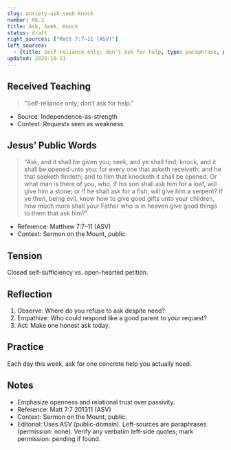 ```yaml
---
slug: anxiety-ask-seek-knock
number: 06.2
title: Ask, Seek, Knock
status: draft
right_sources: ["Matt 7:7–11 (ASV)"]
left_sources:
  - {title: Self-reliance only; don’t ask for help, type: paraphrase, permission: none}
updated: 2025-10-11
---
```


## Received Teaching
> "Self-reliance only; don’t ask for help."
- Source: Independence-as-strength
- Context: Requests seen as weakness.

## Jesus’ Public Words
> "Ask, and it shall be given you; seek, and ye shall find; knock, and it shall be opened unto you: for every one that asketh receiveth; and he that seeketh findeth; and to him that knocketh it shall be opened. Or what man is there of you, who, if his son shall ask him for a loaf, will give him a stone; or if he shall ask for a fish, will give him a serpent? If ye then, being evil, know how to give good gifts unto your children, how much more shall your Father who is in heaven give good things to them that ask him?"
- Reference: Matthew 7:7–11 (ASV)
- Context: Sermon on the Mount, public.

## Tension
Closed self-sufficiency vs. open-hearted petition.

## Reflection
1. Observe: Where do you refuse to ask despite need?
2. Empathize: Who could respond like a good parent to your request?
3. Act: Make one honest ask today.

## Practice
Each day this week, ask for one concrete help you actually need.

## Notes
- Emphasize openness and relational trust over passivity.
- Reference: Matt 7:7
201311 (ASV)
- Context: Sermon on the Mount, public.
- Editorial: Uses ASV (public-domain). Left-sources are paraphrases (permission: none). Verify any verbatim left-side quotes; mark permission: pending if found.